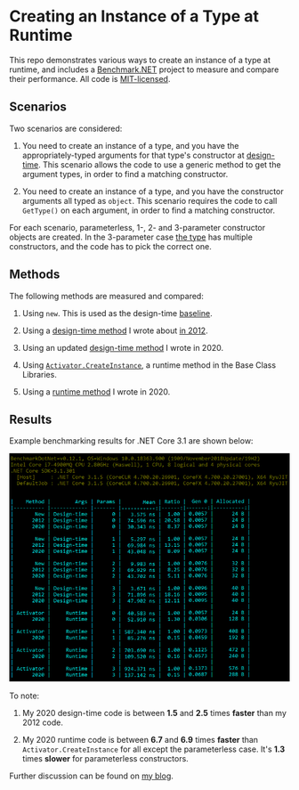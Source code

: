 # Creating an Instance of a Type at Runtime

This repo demonstrates various ways to create an instance of a type at runtime, and includes a 
[Benchmark.NET](https://benchmarkdotnet.org) project to measure and compare their performance. All code
is [MIT-licensed](https://github.com/agileobjects/eg-create-instance-from-type/blob/master/LICENSE).

## Scenarios

Two scenarios are considered:

1. You need to create an instance of a type, and you have the appropriately-typed arguments for that 
   type's constructor at [design-time](https://stackoverflow.com/questions/2621976/run-time-vs-design-time).
   This scenario allows the code to use a generic method to get the argument types, in order to find 
   a matching constructor.

2. You need to create an instance of a type, and you have the constructor arguments all typed as 
   `object`. This scenario requires the code to call `GetType()` on each argument, in order to find 
   a matching constructor.

For each scenario, parameterless, 1-, 2- and 3-parameter constructor objects are created. In the 
3-parameter case [the type](https://github.com/agileobjects/eg-create-instance-from-type/blob/master/CreateInstanceFromType.Tests/TestClasses/MultiCtor.cs)
has multiple constructors, and the code has to pick the correct one.

## Methods

The following methods are measured and compared:

1. Using `new`. This is used as the design-time [baseline](https://benchmarkdotnet.org/articles/features/baselines.html).

2. Using a [design-time method](https://github.com/agileobjects/eg-create-instance-from-type/blob/master/CreateInstanceFromType/CreateInstanceFromType2012.cs) 
   I wrote about [in 2012](https://agileobjects.co.uk/fast-csharp-expression-tree-create-instance-from-type-extension-method).

3. Using an updated [design-time method](https://github.com/agileobjects/eg-create-instance-from-type/blob/master/CreateInstanceFromType/CreateInstanceFromType2020DesignTimeArgs.cs)
   I wrote in 2020.

4. Using [`Activator.CreateInstance`](https://docs.microsoft.com/en-us/dotnet/api/system.activator.createinstance),
   a runtime method in the Base Class Libraries.

5. Using a [runtime method](https://github.com/agileobjects/eg-create-instance-from-type/blob/master/CreateInstanceFromType/CreateInstanceFromType2020RuntimeArgs.cs)
   I wrote in 2020.

## Results

Example benchmarking results for .NET Core 3.1 are shown below:

![Benchmarking Results](/Results.png)

To note:

1. My 2020 design-time code is between **1.5** and **2.5** times **faster** than my 2012 code.

2. My 2020 runtime code is between **6.7** and **6.9** times **faster** than `Activator.CreateInstance` for all 
   except the parameterless case. It's **1.3** times **slower** for parameterless constructors.

Further discussion can be found on [my blog](https://agileobjects.co.uk/create-instance-of-type-net-core).